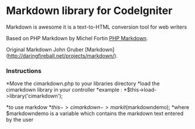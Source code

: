 Markdown library for CodeIgniter
====================
Markdown is awesome it is a text-to-HTML conversion tool for web writers

Based on PHP Markdown by Michel Fortin
[PHP Markdown](http://michelf.com/projects/php-markdown/).

Original Markdown
John Gruber
[Markdown] (http://daringfireball.net/projects/markdown/).



### Instructions
*Move the cimarkdown.php to your libraries directory
*load the cimarkdown library in your controller
*example : 
*$this->load->library('cimarkdown');

*to use markdow 
*$this->cimarkdown->markit($markdowndemo);
*where $markdowndemo is a variable which contains the markdown text entered by the user


